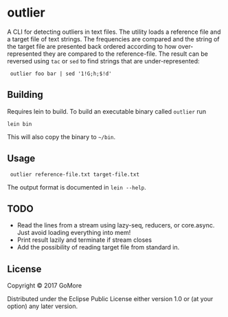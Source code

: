 # outlier

A CLI for detecting outliers in text files. The utility loads a
reference file and a target file of text strings. The frequencies are
compared and the string of the target file are presented back ordered
according to how over-represented they are compared to the
reference-file. The result can be reversed using `tac` or `sed` to find
strings that are under-represented:

     outlier foo bar | sed '1!G;h;$!d'

## Building

Requires lein to build. To build an executable binary called `outlier`
run

    lein bin 
    
This will also copy the binary to `~/bin`.

## Usage

     outlier reference-file.txt target-file.txt

The output format is documented in `lein --help`.

## TODO

- Read the lines from a stream using lazy-seq, reducers, or
  core.async. Just avoid loading everything into mem!
- Print result lazily and terminate if stream closes
- Add the possibility of reading target file from standard in.

## License

Copyright © 2017 GoMore

Distributed under the Eclipse Public License either version 1.0 or (at
your option) any later version.
